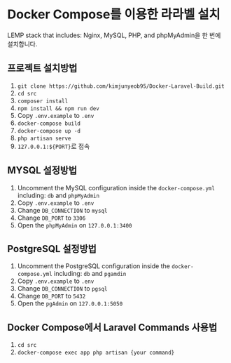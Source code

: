# Docker Compose를 이용한 라라벨 설치

LEMP stack that includes: Nginx, MySQL, PHP, and phpMyAdmin을 한 번에 설치합니다.

## 프로젝트 설치방법

1. `git clone https://github.com/kimjunyeob95/Docker-Laravel-Build.git`
2. `cd src`
3. `composer install`
4. `npm install && npm run dev`
5. Copy `.env.example` to `.env`
6. `docker-compose build`
7. `docker-compose up -d`
8. `php artisan serve`
9. `127.0.0.1:${PORT}`로 접속

## MYSQL 설정방법

1. Uncomment the MySQL configuration inside the `docker-compose.yml` including: `db` and `phpMyAdmin`
2. Copy `.env.example` to `.env`
3. Change `DB_CONNECTION` to `mysql`
4. Change `DB_PORT` to `3306`
5. Open the `phpMyAdmin` on `127.0.0.1:3400`

## PostgreSQL 설정방법

1. Uncomment the PostgreSQL configuration inside the `docker-compose.yml` including: `db` and `pgamdin`
2. Copy `.env.example` to `.env`
3. Change `DB_CONNECTION` to `pgsql`
4. Change `DB_PORT` to `5432`
5. Open the `pgAdmin` on `127.0.0.1:5050`

## Docker Compose에서 Laravel Commands 사용법

1. `cd src`
2. `docker-compose exec app php artisan {your command}`
